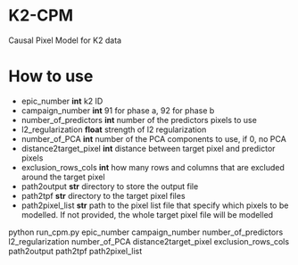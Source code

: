 # K2-CPM
Causal Pixel Model for K2 data

# How to use
- epic_number **int** k2 ID
- campaign_number **int** 91 for phase a, 92 for phase b
- number_of_predictors **int** number of the predictors pixels to use
- l2_regularization **float** strength of l2 regularization
- number_of_PCA **int** number of the PCA components to use, if 0, no PCA 
- distance2target_pixel **int** distance between target pixel and predictor pixels
- exclusion_rows_cols **int** how many rows and columns that are excluded around the target pixel
- path2output **str** directory to store the output file
- path2tpf **str** directory to the target pixel files
- path2pixel_list **str** path to the pixel list file that specify which pixels to be modelled. If not provided, the whole target pixel file will be modelled

python run_cpm.py epic_number campaign_number number_of_predictors l2_regularization number_of_PCA distance2target_pixel exclusion_rows_cols path2output path2tpf path2pixel_list
